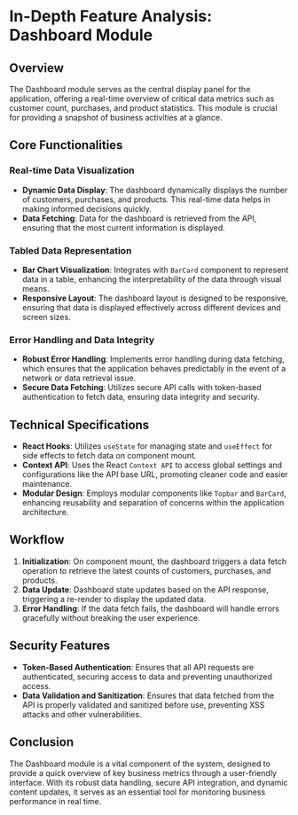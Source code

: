 # In-Depth Feature Analysis: Dashboard Module

## Overview

The Dashboard module serves as the central display panel for the application, offering a real-time overview of critical data metrics such as customer count, purchases, and product statistics. This module is crucial for providing a snapshot of business activities at a glance.

## Core Functionalities

### Real-time Data Visualization

- **Dynamic Data Display**: The dashboard dynamically displays the number of customers, purchases, and products. This real-time data helps in making informed decisions quickly.
- **Data Fetching**: Data for the dashboard is retrieved from the API, ensuring that the most current information is displayed.

### Tabled Data Representation

- **Bar Chart Visualization**: Integrates with `BarCard` component to represent data in a table, enhancing the interpretability of the data through visual means.
- **Responsive Layout**: The dashboard layout is designed to be responsive, ensuring that data is displayed effectively across different devices and screen sizes.

### Error Handling and Data Integrity

- **Robust Error Handling**: Implements error handling during data fetching, which ensures that the application behaves predictably in the event of a network or data retrieval issue.
- **Secure Data Fetching**: Utilizes secure API calls with token-based authentication to fetch data, ensuring data integrity and security.

## Technical Specifications

- **React Hooks**: Utilizes `useState` for managing state and `useEffect` for side effects to fetch data on component mount.
- **Context API**: Uses the React `Context API` to access global settings and configurations like the API base URL, promoting cleaner code and easier maintenance.
- **Modular Design**: Employs modular components like `Topbar` and `BarCard`, enhancing reusability and separation of concerns within the application architecture.

## Workflow

1. **Initialization**: On component mount, the dashboard triggers a data fetch operation to retrieve the latest counts of customers, purchases, and products.
2. **Data Update**: Dashboard state updates based on the API response, triggering a re-render to display the updated data.
3. **Error Handling**: If the data fetch fails, the dashboard will handle errors gracefully without breaking the user experience.

## Security Features

- **Token-Based Authentication**: Ensures that all API requests are authenticated, securing access to data and preventing unauthorized access.
- **Data Validation and Sanitization**: Ensures that data fetched from the API is properly validated and sanitized before use, preventing XSS attacks and other vulnerabilities.

## Conclusion

The Dashboard module is a vital component of the system, designed to provide a quick overview of key business metrics through a user-friendly interface. With its robust data handling, secure API integration, and dynamic content updates, it serves as an essential tool for monitoring business performance in real time.
